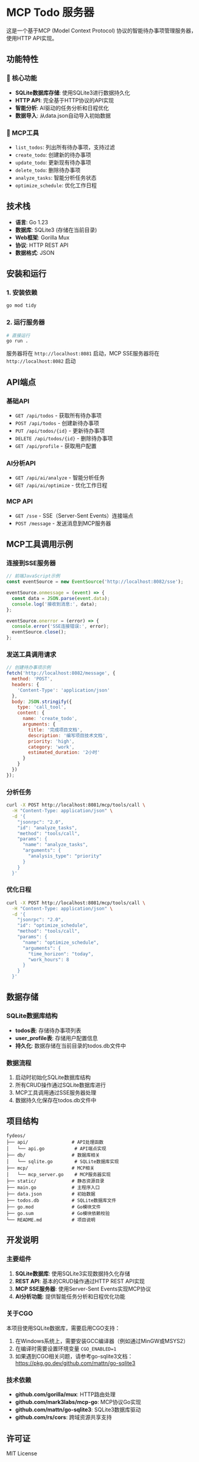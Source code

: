 # MCP Todo 服务器

这是一个基于MCP (Model Context Protocol) 协议的智能待办事项管理服务器，使用HTTP API实现。

## 功能特性

### 🎯 核心功能
- **SQLite数据库存储**: 使用SQLite3进行数据持久化
- **HTTP API**: 完全基于HTTP协议的API实现
- **智能分析**: AI驱动的任务分析和日程优化
- **数据导入**: 从data.json自动导入初始数据

### 🔧 MCP工具
- `list_todos`: 列出所有待办事项，支持过滤
- `create_todo`: 创建新的待办事项
- `update_todo`: 更新现有待办事项
- `delete_todo`: 删除待办事项
- `analyze_tasks`: 智能分析任务状态
- `optimize_schedule`: 优化工作日程

## 技术栈

- **语言**: Go 1.23
- **数据库**: SQLite3 (存储在当前目录)
- **Web框架**: Gorilla Mux
- **协议**: HTTP REST API
- **数据格式**: JSON

## 安装和运行

### 1. 安装依赖
```bash
go mod tidy
```

### 2. 运行服务器
```bash
# 直接运行
go run .
```

服务器将在 `http://localhost:8081` 启动，MCP SSE服务器将在 `http://localhost:8082` 启动

## API端点

### 基础API
- `GET /api/todos` - 获取所有待办事项
- `POST /api/todos` - 创建新待办事项
- `PUT /api/todos/{id}` - 更新待办事项
- `DELETE /api/todos/{id}` - 删除待办事项
- `GET /api/profile` - 获取用户配置

### AI分析API
- `GET /api/ai/analyze` - 智能分析任务
- `GET /api/ai/optimize` - 优化工作日程

### MCP API
- `GET /sse` - SSE（Server-Sent Events）连接端点
- `POST /message` - 发送消息到MCP服务器

## MCP工具调用示例

### 连接到SSE服务器
```javascript
// 前端JavaScript示例
const eventSource = new EventSource('http://localhost:8082/sse');

eventSource.onmessage = (event) => {
  const data = JSON.parse(event.data);
  console.log('接收到消息:', data);
};

eventSource.onerror = (error) => {
  console.error('SSE连接错误:', error);
  eventSource.close();
};
```

### 发送工具调用请求
```javascript
// 创建待办事项示例
fetch('http://localhost:8082/message', {
  method: 'POST',
  headers: {
    'Content-Type': 'application/json'
  },
  body: JSON.stringify({
    type: 'call_tool',
    content: {
      name: 'create_todo',
      arguments: {
        title: '完成项目文档',
        description: '编写项目技术文档',
        priority: 'high',
        category: 'work',
        estimated_duration: '2小时'
      }
    }
  })
});
```

### 分析任务
```bash
curl -X POST http://localhost:8081/mcp/tools/call \
  -H "Content-Type: application/json" \
  -d '{
    "jsonrpc": "2.0",
    "id": "analyze_tasks",
    "method": "tools/call",
    "params": {
      "name": "analyze_tasks",
      "arguments": {
        "analysis_type": "priority"
      }
    }
  }'
```

### 优化日程
```bash
curl -X POST http://localhost:8081/mcp/tools/call \
  -H "Content-Type: application/json" \
  -d '{
    "jsonrpc": "2.0",
    "id": "optimize_schedule",
    "method": "tools/call",
    "params": {
      "name": "optimize_schedule",
      "arguments": {
        "time_horizon": "today",
        "work_hours": 8
      }
    }
  }'
```

## 数据存储

### SQLite数据库结构
- **todos表**: 存储待办事项列表
- **user_profile表**: 存储用户配置信息
- **持久化**: 数据存储在当前目录的todos.db文件中

### 数据流程
1. 启动时初始化SQLite数据库结构
2. 所有CRUD操作通过SQLite数据库进行
3. MCP工具调用通过SSE服务器处理
4. 数据持久化保存在todos.db文件中

## 项目结构

```
fydeos/
├── api/                # API处理函数
│   └── api.go           # API端点实现
├── db/                 # 数据库相关
│   └── sqlite.go        # SQLite数据库实现
├── mcp/                # MCP相关
│   └── mcp_server.go    # MCP服务器实现
├── static/             # 静态资源目录
├── main.go             # 主程序入口
├── data.json           # 初始数据
├── todos.db            # SQLite数据库文件
├── go.mod              # Go模块文件
├── go.sum              # Go模块依赖校验
└── README.md           # 项目说明
```

## 开发说明

### 主要组件
1. **SQLite数据库**: 使用SQLite3实现数据持久化存储
2. **REST API**: 基本的CRUD操作通过HTTP REST API实现
3. **MCP SSE服务器**: 使用Server-Sent Events实现MCP协议
4. **AI分析功能**: 提供智能任务分析和日程优化功能

### 关于CGO
本项目使用SQLite数据库，需要启用CGO支持：
1. 在Windows系统上，需要安装GCC编译器（例如通过MinGW或MSYS2）
2. 在编译时需要设置环境变量 `CGO_ENABLED=1`
3. 如果遇到CGO相关问题，请参考go-sqlite3文档：https://pkg.go.dev/github.com/mattn/go-sqlite3

### 技术依赖
- **github.com/gorilla/mux**: HTTP路由处理
- **github.com/mark3labs/mcp-go**: MCP协议Go实现
- **github.com/mattn/go-sqlite3**: SQLite3数据库驱动
- **github.com/rs/cors**: 跨域资源共享支持

## 许可证

MIT License 